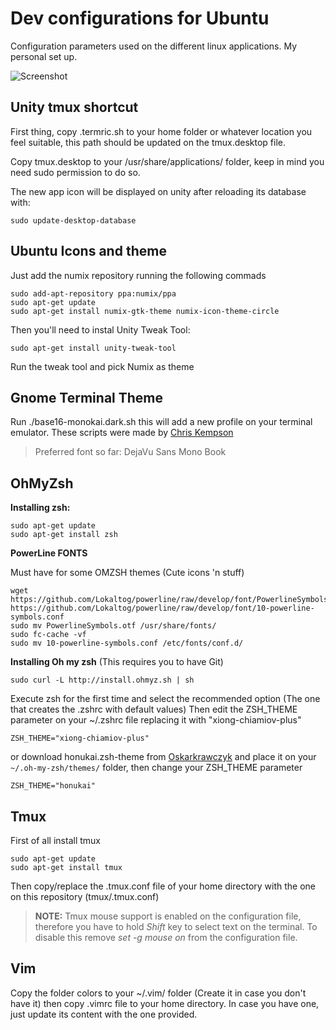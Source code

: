 # Dev configurations for Ubuntu
Configuration parameters used on the different linux applications. My personal set up.

![Screenshot](http://i.imgur.com/xXjk0NV.png)


## Unity tmux shortcut

First thing, copy .termric.sh to your home folder or whatever location you feel suitable, this path should be updated on 
the tmux.desktop file.

Copy tmux.desktop to your /usr/share/applications/ folder, keep in mind you need sudo permission to do so. 

The new app icon will be displayed on unity after reloading its database with:

	sudo update-desktop-database


## Ubuntu Icons and theme

Just add the numix repository running the following commads

	sudo add-apt-repository ppa:numix/ppa
	sudo apt-get update
	sudo apt-get install numix-gtk-theme numix-icon-theme-circle

Then you'll need to instal Unity Tweak Tool: 
	
	sudo apt-get install unity-tweak-tool

Run the tweak tool and pick Numix as theme



## Gnome Terminal Theme

Run ./base16-monokai.dark.sh this will add a new profile on your terminal emulator. 
These scripts were made by [Chris Kempson](https://github.com/chriskempson/base16-gnome-terminal)

>Preferred font so far: DejaVu Sans Mono Book


## OhMyZsh

**Installing zsh:**

	sudo apt-get update
	sudo apt-get install zsh

**PowerLine FONTS**

Must have for some OMZSH themes (Cute icons 'n stuff)

	wget https://github.com/Lokaltog/powerline/raw/develop/font/PowerlineSymbols.otf https://github.com/Lokaltog/powerline/raw/develop/font/10-powerline-symbols.conf
	sudo mv PowerlineSymbols.otf /usr/share/fonts/
	sudo fc-cache -vf
	sudo mv 10-powerline-symbols.conf /etc/fonts/conf.d/

**Installing Oh my zsh** (This requires you to have Git)
	
	sudo curl -L http://install.ohmyz.sh | sh

Execute zsh for the first time and select the recommended option (The one that creates the .zshrc with default values)
Then edit the ZSH_THEME parameter on your ~/.zshrc file replacing it with "xiong-chiamiov-plus"
	
	ZSH_THEME="xiong-chiamiov-plus"  

or download honukai.zsh-theme from [Oskarkrawczyk](https://github.com/oskarkrawczyk/honukai-iterm-zsh)
and place it on your `~/.oh-my-zsh/themes/` folder, then change your ZSH_THEME parameter
	
	ZSH_THEME="honukai"

## Tmux

First of all install tmux

	sudo apt-get update
	sudo apt-get install tmux

Then copy/replace the .tmux.conf file of your home directory with the one on this repository (tmux/.tmux.conf)

> **NOTE:** Tmux mouse support is enabled on the configuration file, therefore you have to hold *Shift* key to select text on the terminal. To disable this remove *set -g mouse on* from the configuration file.


## Vim

Copy the folder colors to your ~/.vim/ folder (Create it in case you don't have it) then copy .vimrc file to your home directory. In case you have one, just update its content with the one provided.



	



